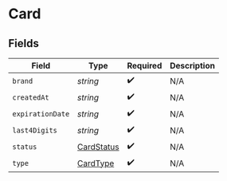 # Card


## Fields

| Field                                           | Type                                            | Required                                        | Description                                     |
| ----------------------------------------------- | ----------------------------------------------- | ----------------------------------------------- | ----------------------------------------------- |
| `brand`                                         | *string*                                        | :heavy_check_mark:                              | N/A                                             |
| `createdAt`                                     | *string*                                        | :heavy_check_mark:                              | N/A                                             |
| `expirationDate`                                | *string*                                        | :heavy_check_mark:                              | N/A                                             |
| `last4Digits`                                   | *string*                                        | :heavy_check_mark:                              | N/A                                             |
| `status`                                        | [CardStatus](../../models/shared/cardstatus.md) | :heavy_check_mark:                              | N/A                                             |
| `type`                                          | [CardType](../../models/shared/cardtype.md)     | :heavy_check_mark:                              | N/A                                             |